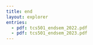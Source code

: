 ```yaml
---
title: end
layout: explorer
entries:
  - pdf: tcs501_endsem_2022.pdf
  - pdf: tcs501_endsem_2023.pdf
---
```

